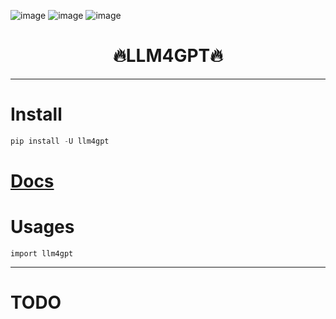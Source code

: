 

![image](https://img.shields.io/pypi/v/llm4gpt.svg) ![image](https://img.shields.io/travis/yuanjie-ai/llm4gpt.svg) ![image](https://readthedocs.org/projects/llm4gpt/badge/?version=latest)



<h1 align = "center">🔥LLM4GPT🔥</h1>

---
# Install
```python
pip install -U llm4gpt
```

# [Docs](https://jie-yuan.github.io/llm4gpt/)

# Usages
```
import llm4gpt
```

---
# TODO

